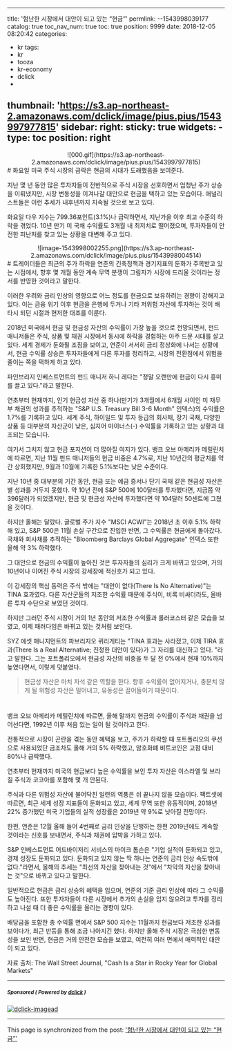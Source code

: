 
---
title: '험난한 시장에서 대안이 되고 있는 “현금”'
permlink: --1543998039177
catalog: true
toc_nav_num: true
toc: true
position: 9999
date: 2018-12-05 08:20:42
categories:
- kr
tags:
- kr
- tooza
- kr-economy
- dclick
- 
thumbnail: 'https://s3.ap-northeast-2.amazonaws.com/dclick/image/pius.pius/1543997977815'
sidebar:
    right:
        sticky: true
widgets:
    -
        type: toc
        position: right
---


<center>
![000.gif](https://s3.ap-northeast-2.amazonaws.com/dclick/image/pius.pius/1543997977815)
</center>
#  
화요일 미국 주식 시장의 금락은 현금의 시대가 도래했음을 보여준다.
  
지난 몇 년 동안 많은 투자자들이 전반적으로 주식 시장을 선호하면서 엄청난 주가 상승을 이뤄냈지만, 시장 변동성을 이겨나갈 대안으로 현금을 택하고 있는 모습이다. 애널리스트들은 이런 추세가 내후년까지 지속될 것으로 보고 있다.
  
화요일 다우 지수는 799.36포인트(3.1%)나 급락하면서, 지난가을 이후 최고 수준의 하락을 겪었다. 10년 만기 미 국채 수익률도 3개월 내 최저치로 떨어졌으며, 투자자들이 안전한 피난처를 찾고 있는 상황을 대변해 주고 있다.
 
<center>
![image-1543998002255.png](https://s3.ap-northeast-2.amazonaws.com/dclick/image/pius.pius/1543998004514)
</center>
# 
트레이더들은 최근의 주가 하락을 연준의 긴축정책과 경기지표의 둔화가 주목받고 있는 시점에서, 향후 몇 개월 동안 계속 무역 분쟁이 그림자가 시장에 드리울 것이라는 정서를 반영한 것이라고 말한다.
  
이러한 우려와 금리 인상의 영향으로 어느 정도를 현금으로 보유하려는 경향이 강해지고 있다. 이는 금융 위기 이후 현금을 은행에 두거나 기타 저위험 자산에 투자하는 것이 배타시 되던 시절과 현저한 대조를 이룬다.
  
2018년 미국에서 현금 및 현금성 자산의 수익률이 가장 높을 것으로 전망되면서, 펀드 매니저들은 주식, 상품 및 채권 시장에서 동시에 하락을 경험하는 아주 드문 시대를 살고 있다. 세계 경제가 둔화될 조짐을 보이고, 연준이 서서히 금리 정상화에 나서는 상황에서, 현금 수익률 상승은 투자자들에게 다른 투자를 정리하고, 시장의 전환점에서 위험을 줄이는 쪽을 택하게 하고 있다.
  
파인브리지 인베스트먼트의 펀드 매니저 하니 레다는 "정말 오랜만에 현금이 다시 흥미를 끌고 있다."라고 말한다.
  
연초부터 현재까지, 인기 현금성 자산 중 하나(만기가 3개월에서 6개월 사이인 미 재무부 채권의 성과를 추적하는 "S&P U.S. Treasury Bill 3-6 Month" 인덱스)의 수익률은 1.7%를 기록하고 있다. 세계 주식, 하이일드 및 투자 등급의 회사채, 장기 국채, 다양한 상품 등 대부분의 자산군이 낮은, 심지어 마이너스(-) 수익률을 기록하고 있는 상황과 대조되는 모습니다.
  
여기서 그치지 않고 현금 포지션이 더 많아질 여지가 있다. 뱅크 오브 아메리카 메릴린치에 따르면, 지난 11월 펀드 매니저들의 현금 비중은 4.7%로, 지난 10년간의 평균치를 약간 상회했지만, 9월과 10월에 기록한 5.1%보다는 낮은 수준이다.
  
지난 10년 중 대부분의 기간 동안, 현금 또는 예금 증서나 단기 국채 같은 현금성 자산은 별 성과를 거두지 못했다. 약 10년 전에 S&P 500에 100달러를 투자했다면, 지금쯤 약 396달러가 되었겠지만, 현금 및 현금성 자산에 투자했다면 약 104달러 50센트에 그쳤을 것이다.
  
하지만 올해는 달랐다. 글로벌 주가 지수 "MSCI ACWI"는 2018년 초 이후 5.1% 하락해 있고, S&P 500은 11월 손실 구간으로 진입한 반면, 그 수익률은 현금에게 돌아갔다. 국채와 회사채를 추적하는 "Bloomberg Barclays Global Aggregate" 인덱스 또한 올해 약 3% 하락했다.
  
그 대안으로 현금의 수익률이 높아진 것은 투자자들의 심리가 크게 바뀌고 있으며, 거의 10년이나 이어진 주식 시장의 강세장에 적신호가 되고 있다.
  
이 강세장의 핵심 동력은 주식 밖에는 "대안이 없다(There Is No Alternative)"는 TINA 효과였다. 다른 자산군들의 저조한 수익률 때문에 주식이, 비록 비싸더라도, 올바른 투자 수단으로 보였던 것이다. 
  
하지만 그러던 주식 시장이 거의 1년 동안의 저조한 수익률과 롤러코스터 같은 모습을 보였고, 이제 패러다임은 바뀌고 있는 것처럼 보인다.
  
SYZ 에셋 매니지먼트의 파브리지오 퀴리게티는 "TINA 효과는 사라졌고, 이제 TIRA 효과(There Is a Real Alternative; 진정한 대안이 있다)가 그 자리를 대신하고 있다. "라고 말한다. 그는 포트폴리오에서 현금성 자산의 비중을 두 달 전 0%에서 현재 10%까지 높였다면서, 이렇게 덧붙였다. 
  
>현금성 자산은 마치 자석 같은 역할을 한다. 향후 수익률이 없어지거나, 충분치 않게 될 위험성 자산은 밀어내고, 유동성은 끌어들이기 때문이다. 
#  
뱅크 오브 아메리카 메릴린치에 따르면, 올해 말까지 현금의 수익률이 주식과 채권을 넘어선다면, 1992년 이후 처음 있는 일이 될 것이라고 한다.
  
전통적으로 시장이 곤란을 겪는 동안 혜택을 보고, 주가가 하락할 때 포트폴리오의 쿠션으로 사용되었단 금조차도 올해 거의 5% 하락했고, 암호화폐 비트코인은 고점 대비 80%나 급락했다.
  
연초부터 현재까지 미국의 현금보다 높은 수익률을 보인 투자 자산은 이스라엘 및 브라질 주식과 코코아를 포함해 몇 개 안된다. 
  
주식과 다른 위험성 자산에 불어닥친 일련의 역풍은 쉬 끝나지 않을 모습이다. 팩트셋에 따르면, 최근 세계 성장 지표들이 둔화되고 있고, 세계 무역 또한 유동적이며, 2018년 22% 증가했던 미국 기업들의 실적 성장률은 2019년 약 9%로 낮아질 전망이다. 
  
한편, 연준은 12월 올해 들어 4번째로 금리 인상을 단행하는 한편 2019년에도 계속할 것이라는 신호를 보내면서, 주식과 채권에 압박을 가하고 있다.
  
S&P 인베스트먼트 어드바이저리 서비스의 마이크 톰슨은 "기업 실적이 둔화되고 있고, 경제 성장도 둔화되고 있다. 둔화되고 있지 않는 딱 하나는 연준의 금리 인상 속도밖에 없다."라면서, 올해의 추세는 "최선의 자산을 찾아내는 것"에서 "차악의 자산을 찾아내는 것"으로 바뀌고 있다고 말한다.
  
일반적으로 현금은 금리 상승의 혜택을 입으며, 연준의 기준 금리 인상에 따라 그 수익률도 높아진다. 또한 투자자들이 다른 시장에서 추가의 손실을 입지 않으려고 투자를 정리하고 나설 때 더 좋은 수익률을 올리는 경향이 있다.
  
배당금을 포함한 총 수익률 면에서 S&P 500 지수는 11월까지 현금보다 저조한 성과를 보이다가, 최근 반등을 통해 조금 나아지긴 했다. 하지만 올해 주식 시장은 극심한 변동성을 보인 반면, 현금은 거의 안전한 모습을 보였고, 여전히 여러 면에서 매력적인 대안이 되고 있다.
  
자료 출처: The Wall Street Journal, "Cash Is a Star in Rocky Year for Global Markets"

---

#####  <sub> **Sponsored ( Powered by [dclick](https://www.dclick.io) )** </sub>
[![dclick-imagead](https://s3.ap-northeast-2.amazonaws.com/dclick/image/dclick/1540980285836.jpg)](https://api.dclick.io/v1/c?x=eyJhbGciOiJIUzI1NiIsInR5cCI6IkpXVCJ9.eyJjIjoicGl1cy5waXVzIiwicyI6Ii0tMTU0Mzk5ODAzOTE3NyIsImEiOlsiaS0xMCJdLCJ1cmwiOiJodHRwczovL2tyLXVzZWQuZ2l0aHViLmlvLyIsImlhdCI6MTU0Mzk5ODAzOSwiZXhwIjoxODU5MzU4MDM5fQ.LEN94O8TLeCzWEw8jT3-Alu5vtHU2aayPcUu4YxjFZY)

- - -

This page is synchronized from the post: ['험난한 시장에서 대안이 되고 있는 “현금”'](https://steemit.com/@pius.pius/--1543998039177)
